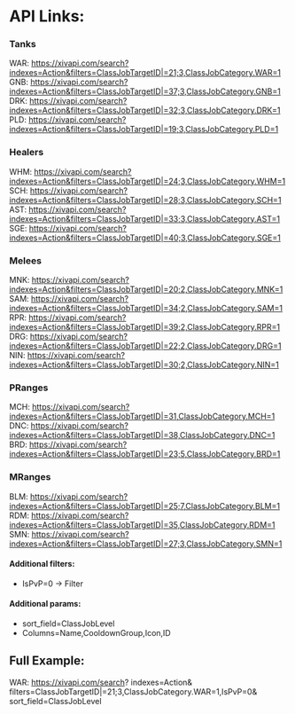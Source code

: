 # API Links:
### Tanks
WAR: https://xivapi.com/search?indexes=Action&filters=ClassJobTargetID|=21;3,ClassJobCategory.WAR=1
GNB: https://xivapi.com/search?indexes=Action&filters=ClassJobTargetID|=37;3,ClassJobCategory.GNB=1
DRK: https://xivapi.com/search?indexes=Action&filters=ClassJobTargetID|=32;3,ClassJobCategory.DRK=1
PLD: https://xivapi.com/search?indexes=Action&filters=ClassJobTargetID|=19;3,ClassJobCategory.PLD=1
### Healers
WHM: https://xivapi.com/search?indexes=Action&filters=ClassJobTargetID|=24;3,ClassJobCategory.WHM=1
SCH: https://xivapi.com/search?indexes=Action&filters=ClassJobTargetID|=28;3,ClassJobCategory.SCH=1
AST: https://xivapi.com/search?indexes=Action&filters=ClassJobTargetID|=33;3,ClassJobCategory.AST=1
SGE: https://xivapi.com/search?indexes=Action&filters=ClassJobTargetID|=40;3,ClassJobCategory.SGE=1
### Melees
MNK: https://xivapi.com/search?indexes=Action&filters=ClassJobTargetID|=20;2,ClassJobCategory.MNK=1
SAM: https://xivapi.com/search?indexes=Action&filters=ClassJobTargetID|=34;2,ClassJobCategory.SAM=1
RPR: https://xivapi.com/search?indexes=Action&filters=ClassJobTargetID|=39;2,ClassJobCategory.RPR=1
DRG: https://xivapi.com/search?indexes=Action&filters=ClassJobTargetID|=22;2,ClassJobCategory.DRG=1
NIN: https://xivapi.com/search?indexes=Action&filters=ClassJobTargetID|=30;2,ClassJobCategory.NIN=1
### PRanges
MCH: https://xivapi.com/search?indexes=Action&filters=ClassJobTargetID|=31,ClassJobCategory.MCH=1
DNC: https://xivapi.com/search?indexes=Action&filters=ClassJobTargetID|=38,ClassJobCategory.DNC=1
BRD: https://xivapi.com/search?indexes=Action&filters=ClassJobTargetID|=23;5,ClassJobCategory.BRD=1
### MRanges
BLM: https://xivapi.com/search?indexes=Action&filters=ClassJobTargetID|=25;7,ClassJobCategory.BLM=1
RDM: https://xivapi.com/search?indexes=Action&filters=ClassJobTargetID|=35,ClassJobCategory.RDM=1
SMN: https://xivapi.com/search?indexes=Action&filters=ClassJobTargetID|=27;3,ClassJobCategory.SMN=1

#### Additional filters:
- IsPvP=0 -> Filter

#### Additional params:
- sort_field=ClassJobLevel
- Columns=Name,CooldownGroup,Icon,ID

## Full Example:
WAR: https://xivapi.com/search?
     indexes=Action&
     filters=ClassJobTargetID|=21;3,ClassJobCategory.WAR=1,IsPvP=0&
     sort_field=ClassJobLevel